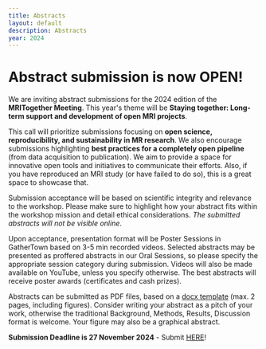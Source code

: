 ```yaml
--- 
title: Abstracts
layout: default
description: Abstracts
year: 2024
--- 
```


# Abstract submission is now OPEN!

We are inviting abstract submissions for the 2024 edition of the **MRITogether Meeting**. This year's theme will be **Staying together: Long-term support and development of open MRI projects**.

This call will prioritize submissions focusing on **open science, reproducibility, and sustainability in MR research**. We also encourage submissions highlighting **best practices for a completely open pipeline** (from data acquisition to publication). We aim to provide a space for innovative open tools and initiatives to communicate their efforts. Also, if you have reproduced an MRI study (or have failed to do so), this is a great space to showcase that.

Submission acceptance will be based on scientific integrity and relevance to the workshop. Please make sure to highlight how your abstract fits within the workshop mission and detail ethical considerations. *The submitted abstracts will not be visible online*.

Upon acceptance, presentation format will be Poster Sessions in GatherTown based on 3-5 min recorded videos. Selected abstracts may be presented as proffered abstracts in our Oral Sessions, so please specify the appropriate session category during submission. Videos will also be made available on YouTube, unless you specify otherwise. The best abstracts will receive poster awards (certificates and cash prizes).

Abstracts can be submitted as PDF files, based on a [docx template](https://docs.google.com/document/d/1Hr96AJyqSgXuWjllQhSWlEFUV-TkZWuj/edit?usp=sharing&ouid=114252464023784928785&rtpof=true&sd=true) (max. 2 pages, including figures). Consider writing your abstract as a pitch of your work, otherwise the traditional Background, Methods, Results, Discussion format is welcome. Your figure may also be a graphical abstract. 

**Submission Deadline is 27 November 2024** - Submit [HERE](https://forms.gle/LKPN1w6un2EYSgkVA)!
